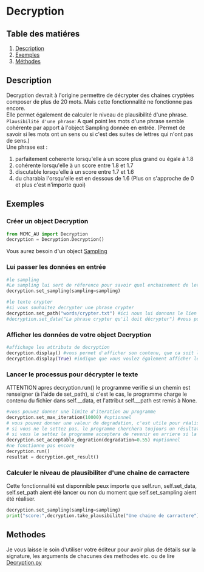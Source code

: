 # Decryption 
## Table des matiéres
1. [Description](#description)
2. [Exemples](#exemples)
3. [Méthodes](#methodes)

## Description 
Decryption devrait à l'origine permettre de décrypter des chaines cryptées composer de plus de 20 mots. Mais cette fonctionnalité ne fonctionne pas encore.  
Elle permet également de calculer le niveau de plausibilité d'une phrase.  
`Plausibilité d'une phrase`: A quel point les mots d'une phrase semble cohérente par apport à l'object Sampling donnée en entrée. (Permet de savoir si les mots ont un sens ou si c'est des suites de lettres qui n'ont pas de sens.)  
Une phrase est : 
1. parfaitement coherente lorsqu'elle à un score plus grand ou égale à 1.8
2. cohérente lorsqu'elle à un score entre 1.8 et 1.7 
3. discutable lorsqu'elle à un score entre 1.7 et 1.6
4. du charabia l'orsqu'elle est en dessous de 1.6 (Plus on s'approche de 0 et plus c'est n'importe quoi)

## Exemples 
### Créer un object Decryption
```python
from MCMC_AU import Decryption
decryption = Decryption.Decryption()
```
Vous aurez besoin d'un object [Sampling](sampling.md)
### Lui passer les données en entrée
```py
#le sampling 
#Le sampling lui sert de réference pour savoir quel enchainement de lettre est correcte ou non
decryption.set_sampling(sampling=sampling)

#le texte crypter
#si vous souhaitez decrypter une phrase crypter 
decryption.set_path("words/crypter.txt") #ici nous lui donnons le lien vers un fichier texte contenant une phrase crypter
#decryption.set_data("La phrase crypter qu'il doit décrypter") #vous pouvez par exemple passer une variable ayant du texte crypter reccuperer depuis une api ou un fichier que vous auriez déja charger
```
### Afficher les données de votre object Decryption
```py
#affichage les attributs de decryption 
decryption.display() #vous permet d'afficher son contenu, que ca soit le path, data, resultat etc. ca peut etre pratique pour débugger
decryption.display(True) #indique que vous voulez également afficher le resultat, pouvant etre assez consequent nous avons décider de le mettre en option
```
### Lancer le processus pour décrypter le texte
ATTENTION apres decryption.run() le programme verifie si un chemin est renseigner (à l'aide de set_path), si c'est le cas, le programme charge le contenu du fichier dans self.__data, et l'attribut self.__path est remis à None.
```py
#vous pouvez donner une limite d'iteration au programme
decryption.set_max_iteration(10000) #optionnel
# vous pouvez donner une valeur de degradation, c'est utile pour réaliser l'algorithme de métropolis
# si vous ne le settez pas, le programme cherchera toujours un résultat avec un score de plausibilité plus grandes que la derniere 
# si vous le settez le programme acceptera de revenir en arriere si la plausibilité qu'il vient de trouver est comprise entre [derniere_grande_plausibilité, derniere_grande_plausibilité - degradation]  
decryption.set_acceptable_degration(degradation=0.55) #optionnel
#ne fonctionne pas encore
decryption.run()
resultat = decryption.get_result()  
```
### Calculer le niveau de plausibiliter d'une chaine de carractere
Cette fonctionnalité est disponnible peux importe que self.run, self.set_data, self.set_path aient été lancer ou non du moment que self.set_sampling aient été réaliser.
```py
decryption.set_sampling(sampling=sampling)
print("score:",decryption.take_plausibilite("Une chaine de carractere")) #renvoie le score de plausibiliter
```

## Methodes
Je vous laisse le soin d'utiliser votre éditeur pour avoir plus de détails sur la signature, les arguments de chacunes des methodes etc. ou de lire [Decryption.py](/src/MCMC_AU/Decryption.py)